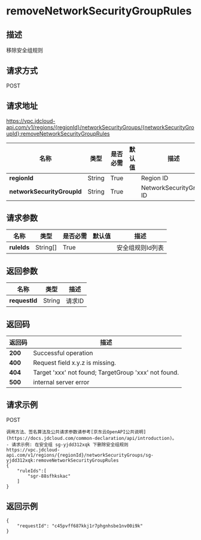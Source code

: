 # removeNetworkSecurityGroupRules


## 描述
移除安全组规则

## 请求方式
POST

## 请求地址
https://vpc.jdcloud-api.com/v1/regions/{regionId}/networkSecurityGroups/{networkSecurityGroupId}:removeNetworkSecurityGroupRules

|名称|类型|是否必需|默认值|描述|
|---|---|---|---|---|
|**regionId**|String|True| |Region ID|
|**networkSecurityGroupId**|String|True| |NetworkSecurityGroup ID|

## 请求参数
|名称|类型|是否必需|默认值|描述|
|---|---|---|---|---|
|**ruleIds**|String[]|True| |安全组规则Id列表|


## 返回参数
|名称|类型|描述|
|---|---|---|
|**requestId**|String|请求ID|


## 返回码
|返回码|描述|
|---|---|
|**200**|Successful operation|
|**400**|Request field x.y.z is missing.|
|**404**|Target 'xxx' not found; TargetGroup 'xxx' not found.|
|**500**|internal server error|

## 请求示例
POST
```
调用方法、签名算法及公共请求参数请参考[京东云OpenAPI公共说明](https://docs.jdcloud.com/common-declaration/api/introduction)。
- 请求示例: 在安全组 sg-yjdd312xqk 下删除安全组规则
https://vpc.jdcloud-api.com/v1/regions/{regionId}/networkSecurityGroups/sg-yjdd312xqk:removeNetworkSecurityGroupRules
{
    "ruleIds":[
        "sgr-88sfhkskac"
    ]
}

```

## 返回示例
```
{
    "requestId": "c45pvff687kkj1r7phgnhsbe1nv00i9k"
}
```
